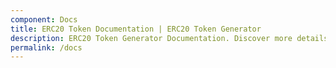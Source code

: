```yaml
---
component: Docs
title: ERC20 Token Documentation | ERC20 Token Generator
description: ERC20 Token Generator Documentation. Discover more details about different ERC20 Token Types, ABI, source code and analysis report.
permalink: /docs
---
```

